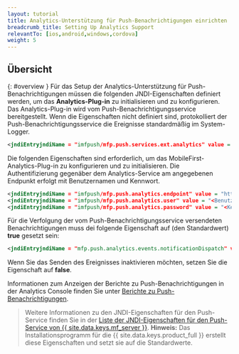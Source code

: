 ```yaml
---
layout: tutorial
title: Analytics-Unterstützung für Push-Benachrichtigungen einrichten
breadcrumb_title: Setting Up Analytics Support
relevantTo: [ios,android,windows,cordova]
weight: 5
---
```

<!-- NLS_CHARSET=UTF-8 -->
## Übersicht
{: #overview }
Für das Setup der Analytics-Unterstützung für Push-Benachrichtigungen
müssen die folgenden JNDI-Eigenschaften definiert werden, um das **Analytics-Plug-in** zu initialisieren und zu konfigurieren. Das Analytics-Plug-in wird
vom Push-Benachrichtigungsservice bereitgestellt. Wenn die Eigenschaften nicht definiert sind, protokolliert der Push-Benachrichtigungsservice die Ereignisse
standardmäßig im System-Logger. 

```xml
<jndiEntryjndiName = "imfpush/mfp.push.services.ext.analytics" value = "com.ibm.mfp.push.server.analytics.plugin.AnalyticsPlugin"/>
```

Die folgenden Eigenschaften sind erforderlich, um das
MobileFirst-Analytics-Plug-in zu konfigurieren und zu initialisieren. Die Authentifizierung gegenäber dem Analytics-Service am angegebenen Endpunkt erfolgt mit Benutzernamen und Kennwort. 

```xml
<jndiEntryjndiName = "imfpush/mfp.push.analytics.endpoint" value = "http://<MFP-Server:Port>/analytics-service/rest/data"/>
<jndiEntryjndiName = "imfpush/mfp.push.analytics.user" value = "<Benutzername>"/>
<jndiEntryjndiName = "imfpush/mfp.push.analytics.password" value = "<Kennwort>"/>
```

<!--
Push is meant to send two types of analytics events to the Analytics service. These are:

* Subscriptions/Un-subscriptions: To track the subscriptions to notifications.
* Push notifications: To track the push notifications dispatched out of the push notification service.

14/11/2016 only push notifications show up in reports, so we are removing any mention of the other events in the meantime, until there is a way to report on the other events.
-->

Für die Verfolgung der vom Push-Benachrichtigungsservice versendeten Benachrichtigungen muss dei folgende
Eigenschaft auf (den Standardwert) **true** gesetzt sein: 

<!--
<jndiEntryjndiName = "imfpush/mfp.push.analytics.events.tagSubscribe" value = "true"/>
<jndiEntryjndiName = "imfpush/mfp.push.analytics.events.tagUnSubscribe" value = "true"/>
-->

```xml
<jndiEntryjndiName = "mfp.push.analytics.events.notificationDispatch" value = "true"/>
```

Wenn Sie das Senden des Ereignisses inaktivieren möchten, setzen Sie die Eigenschaft auf **false**.

Informationen zum Anzeigen der Berichte zu Push-Benachrichtigungen in der Analytics Console finden Sie
unter [Berichte zu Push-Benachrichtigungen](../../analytics/console/push-notifications/).

> Weitere Informationen zu den JNDI-Eigenschaften für den Push-Service finden Sie in der [Liste der JNDI-Eigenschaften für den Push-Service von {{ site.data.keys.mf_server }}](../../installation-configuration/production/server-configuration/#list-of-jndi-properties-for-mobilefirst-server-push-service).
  **Hinweis:** Das Installationsprogramm für die {{ site.data.keys.product_full }} erstellt diese
Eigenschaften und setzt sie auf die Standardwerte. 

